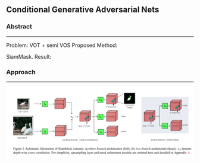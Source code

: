 ## Conditional Generative Adversarial Nets

### Abstract

------

Problem: VOT + semi VOS
Proposed Method: 

SiamMask. 
Result: 


### Approach

------

![SiamMask](./res/SiamMask.png)

